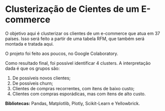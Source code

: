 # Clusterização de Cientes de um E-commerce

O objetivo aqui é clusterizar os clientes de um e-commerce que atua em 37 países. Isso será feito a partir de uma tabela RFM, que também será montada e tratada aqui.

O projeto foi feito aos poucos, no Google Colaboratory.

Como resultado final, foi possível identificar 4 clusters. A interpretação dada é que os grupos são:
1. De possíveis novos clientes;
2. De possíveis churn;
3. Clientes de compras recorrentes, com ítens de baixo custo;
4. Clientes com compras esporádicas, mas com ítens de alto custo.

**Bibliotecas:** Pandas, Matplotlib, Plotly, Scikit-Learn e Yellowbrick.
